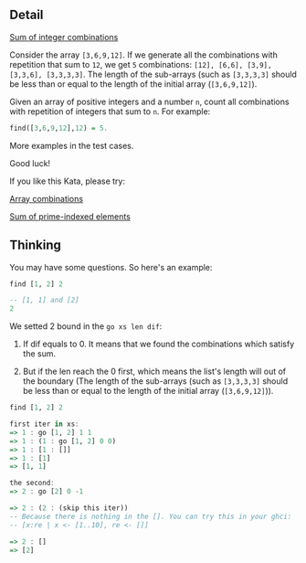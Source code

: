 ## Detail

[Sum of integer combinations](https://www.codewars.com/kata/sum-of-integer-combinations/train/haskell)

Consider the array `[3,6,9,12]`. If we generate all the combinations with repetition that sum to `12`, we get `5` combinations: `[12], [6,6], [3,9], [3,3,6], [3,3,3,3]`. The length of the sub-arrays (such as `[3,3,3,3]` should be less than or equal to the length of the initial array (`[3,6,9,12]`). 

Given an array of positive integers and a number `n`, count all combinations with repetition of integers that sum to `n`. For example: 

```haskell
find([3,6,9,12],12) = 5.
```

More examples in the test cases. 

Good luck!

If you like this Kata, please try:

[Array combinations](https://www.codewars.com/kata/59e66e48fc3c499ec5000103)

[Sum of prime-indexed elements](https://www.codewars.com/kata/59f38b033640ce9fc700015b)

## Thinking

You may have some questions. So here's an example:

```haskell
find [1, 2] 2

-- [1, 1] and [2]
2
```

We setted 2 bound in the `go xs len dif`:

1. If dif equals to 0. It means that we found the combinations which satisfy the sum.

2. But if the len reach the 0 first, which means the list's length will out of the boundary (The length of the sub-arrays (such as `[3,3,3,3]` should be less than or equal to the length of the initial array (`[3,6,9,12]`)).

```haskell
find [1, 2] 2

first iter in xs:
=> 1 : go [1, 2] 1 1
=> 1 : (1 : go [1, 2] 0 0)
=> 1 : [1 : []]
=> 1 : [1]
=> [1, 1]

the second:
=> 2 : go [2] 0 -1

=> 2 : (2 : (skip this iter)) 
-- Because there is nothing in the []. You can try this in your ghci:
-- [x:re | x <- [1..10], re <- []]

=> 2 : []
=> [2]
```